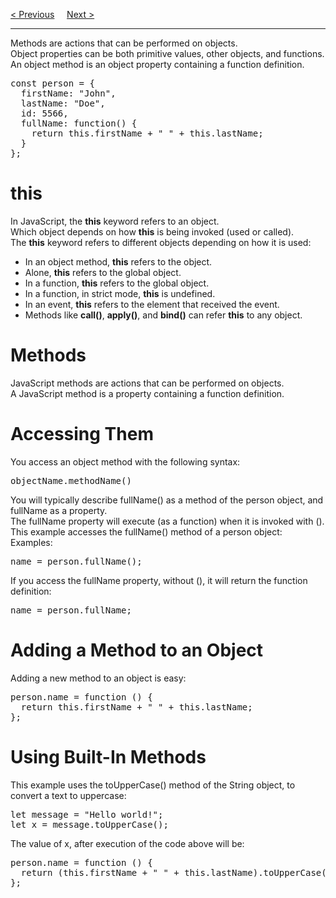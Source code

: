 <a href="/JS/Objects/Propeties.md">&lt; Previous</a>
&nbsp;&nbsp;&nbsp;
<a href="/JS/Objects/Display.md">Next &gt;</a>
<hr>
Methods are actions that can be performed on objects.
<br>
Object properties can be both primitive values, other objects, and functions.
<br>
An object method is an object property containing a function definition.
<pre>
const person = {
  firstName: "John",
  lastName: "Doe",
  id: 5566,
  fullName: function() {
    return this.firstName + " " + this.lastName;
  }
};
</pre>
<h1>this</h1>
In JavaScript, the <b>this</b> keyword refers to an object.
<br>
Which object depends on how <b>this</b> is being invoked (used or called).
<br>
The <b>this</b> keyword refers to different objects depending on how it is used:
<ul>
  <li>In an object method, <b>this</b> refers to the object.</li>
  <li>Alone, <b>this</b> refers to the global object.</li>
  <li>In a function, <b>this</b> refers to the global object.</li>
  <li>In a function, in strict mode, <b>this</b> is undefined.</li>
  <li>In an event, <b>this</b> refers to the element that received the event.</li>
  <li>Methods like <b>call()</b>, <b>apply()</b>, and <b>bind()</b> can refer <b>this</b> to any object.</li>
</ul>
<h1>Methods</h1>
JavaScript methods are actions that can be performed on objects.
<br>
A JavaScript method is a property containing a function definition.
<h1>Accessing Them</h1>
You access an object method with the following syntax:
<pre>objectName.methodName()</pre>
You will typically describe fullName() as a method of the person object, and fullName as a property.
<br>
The fullName property will execute (as a function) when it is invoked with ().
<br>
This example accesses the fullName() method of a person object:
<br>
Examples:
<pre>name = person.fullName();</pre>
If you access the fullName property, without (), it will return the function definition:
<pre>name = person.fullName;</pre>
<h1>Adding a Method to an Object</h1>
Adding a new method to an object is easy:
<pre>
person.name = function () {
  return this.firstName + " " + this.lastName;
};
</pre>
<h1>Using Built-In Methods</h1>
This example uses the toUpperCase() method of the String object, to convert a text to uppercase:
<pre>
let message = "Hello world!";
let x = message.toUpperCase();
</pre>
The value of x, after execution of the code above will be:
<pre>
person.name = function () {
  return (this.firstName + " " + this.lastName).toUpperCase();
};
</pre>
